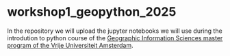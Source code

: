 # workshop1_geopython_2025

In the repository we will upload the jupyter notebooks we will use during the introdution to python course of the [Geographic Information Sciences master program of the Vrije Universiteit Amsterdam](https://vu.nl/en/education/master/geographical-information-sciences). 
